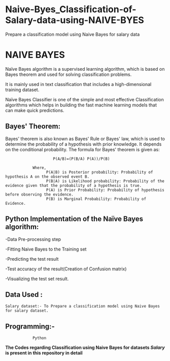 # Naive-Byes_Classification-of-Salary-data-using-NAIVE-BYES

Prepare a classification model using Naive Bayes for salary data 

# NAIVE BAYES

Naïve Bayes algorithm is a supervised learning algorithm, which is based on Bayes theorem and used for solving classification problems.

It is mainly used in text classification that includes a high-dimensional training dataset.

Naïve Bayes Classifier is one of the simple and most effective Classification algorithms which helps in building the fast machine learning models that can make quick predictions.

## Bayes' Theorem:

Bayes' theorem is also known as Bayes' Rule or Bayes' law, which is used to determine the probability of a hypothesis with prior knowledge. It depends on the conditional probability.
The formula for Bayes' theorem is given as:

                         P(A/B)=(P(B/A) P(A))/P(B)
       
                Where,
                      P(A|B) is Posterior probability: Probability of hypothesis A on the observed event B.
                      P(B|A) is Likelihood probability: Probability of the evidence given that the probability of a hypothesis is true.
                      P(A) is Prior Probability: Probability of hypothesis before observing the evidence.
                      P(B) is Marginal Probability: Probability of Evidence.


## Python Implementation of the Naïve Bayes algorithm:

-Data Pre-processing step

-Fitting Naive Bayes to the Training set

-Predicting the test result

-Test accuracy of the result(Creation of Confusion matrix)

-Visualizing the test set result.

## Data Used :

  	Salary dataset:- To Prepare a classification model using Naive Bayes for salary dataset.
   
## Programming:- 
                Python
                
                
**The Codes regarding  Classification using Naive Bayes for datasets *Salary* is present in this repository in detail**
	
